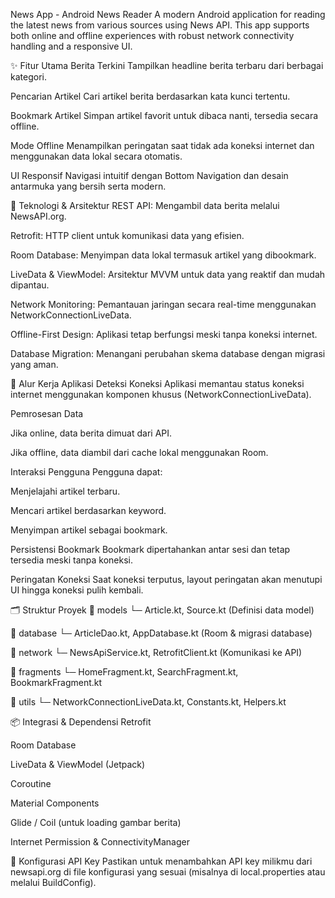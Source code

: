 News App - Android News Reader
A modern Android application for reading the latest news from various sources using News API. This app supports both online and offline experiences with robust network connectivity handling and a responsive UI.

✨ Fitur Utama
Berita Terkini
Tampilkan headline berita terbaru dari berbagai kategori.

Pencarian Artikel
Cari artikel berita berdasarkan kata kunci tertentu.

Bookmark Artikel
Simpan artikel favorit untuk dibaca nanti, tersedia secara offline.

Mode Offline
Menampilkan peringatan saat tidak ada koneksi internet dan menggunakan data lokal secara otomatis.

UI Responsif
Navigasi intuitif dengan Bottom Navigation dan desain antarmuka yang bersih serta modern.

🧠 Teknologi & Arsitektur
REST API: Mengambil data berita melalui NewsAPI.org.

Retrofit: HTTP client untuk komunikasi data yang efisien.

Room Database: Menyimpan data lokal termasuk artikel yang dibookmark.

LiveData & ViewModel: Arsitektur MVVM untuk data yang reaktif dan mudah dipantau.

Network Monitoring: Pemantauan jaringan secara real-time menggunakan NetworkConnectionLiveData.

Offline-First Design: Aplikasi tetap berfungsi meski tanpa koneksi internet.

Database Migration: Menangani perubahan skema database dengan migrasi yang aman.

🔁 Alur Kerja Aplikasi
Deteksi Koneksi
Aplikasi memantau status koneksi internet menggunakan komponen khusus (NetworkConnectionLiveData).

Pemrosesan Data

Jika online, data berita dimuat dari API.

Jika offline, data diambil dari cache lokal menggunakan Room.

Interaksi Pengguna
Pengguna dapat:

Menjelajahi artikel terbaru.

Mencari artikel berdasarkan keyword.

Menyimpan artikel sebagai bookmark.

Persistensi Bookmark
Bookmark dipertahankan antar sesi dan tetap tersedia meski tanpa koneksi.

Peringatan Koneksi
Saat koneksi terputus, layout peringatan akan menutupi UI hingga koneksi pulih kembali.

🗂️ Struktur Proyek
📁 models
  └─ Article.kt, Source.kt (Definisi data model)

📁 database
  └─ ArticleDao.kt, AppDatabase.kt (Room & migrasi database)

📁 network
  └─ NewsApiService.kt, RetrofitClient.kt (Komunikasi ke API)

📁 fragments
  └─ HomeFragment.kt, SearchFragment.kt, BookmarkFragment.kt

📁 utils
  └─ NetworkConnectionLiveData.kt, Constants.kt, Helpers.kt

📦 Integrasi & Dependensi
Retrofit

Room Database

LiveData & ViewModel (Jetpack)

Coroutine

Material Components

Glide / Coil (untuk loading gambar berita)

Internet Permission & ConnectivityManager

🔧 Konfigurasi API Key
Pastikan untuk menambahkan API key milikmu dari newsapi.org di file konfigurasi yang sesuai (misalnya di local.properties atau melalui BuildConfig).
